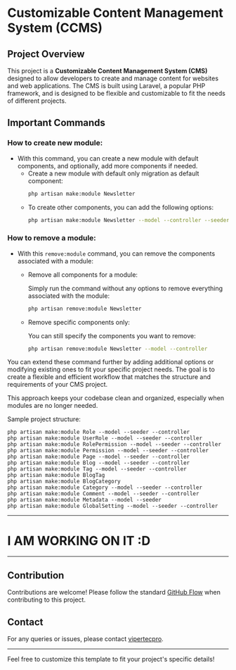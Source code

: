 # Customizable Content Management System (CCMS)
## Project Overview

This project is a **Customizable Content Management System (CMS)** designed to allow developers to create and manage content for websites and web applications. The CMS is built using Laravel, a popular PHP framework, and is designed to be flexible and customizable to fit the needs of different projects.

## Important Commands
### **How to create new module:**
- With this command, you can create a new module with default components, and optionally, add more components if needed. 
  - Create a new module with default only migration as default component:
    ```bash
    php artisan make:module Newsletter
    ```
  - To create other components, you can add the following options:
    ```bash
    php artisan make:module Newsletter --model --controller --seeder --notification --event --listener
    ```
### How to remove a module:
- With this `remove:module` command, you can remove the components associated with a module: 
    - Remove all components for a module:
    
        Simply run the command without any options to remove everything associated with the module:
        ```bash
        php artisan remove:module Newsletter
        ```
    - Remove specific components only:

        You can still specify the components you want to remove:
        ```bash
        php artisan remove:module Newsletter --model --controller
        ```

You can extend these command further by adding additional options or modifying existing ones to fit your specific project needs. The goal is to create a flexible and efficient workflow that matches the structure and requirements of your CMS project.

This approach keeps your codebase clean and organized, especially when modules are no longer needed.


Sample project structure:
```
php artisan make:module Role --model --seeder --controller
php artisan make:module UserRole --model --seeder --controller
php artisan make:module RolePermission --model --seeder --controller
php artisan make:module Permission --model --seeder --controller
php artisan make:module Page --model --seeder --controller
php artisan make:module Blog --model --seeder --controller
php artisan make:module Tag --model --seeder --controller
php artisan make:module BlogTag
php artisan make:module BlogCategory
php artisan make:module Category --model --seeder --controller
php artisan make:module Comment --model --seeder --controller
php artisan make:module Metadata --model --seeder
php artisan make:module GlobalSetting --model --seeder --controller
```

-------
# I AM WORKING ON IT  :D

-------


## Contribution

Contributions are welcome! Please follow the standard [GitHub Flow](https://guides.github.com/introduction/flow/) when contributing to this project.

## Contact

For any queries or issues, please contact [vipertecpro](mailto:vipertecpro@gmail.com).

---

Feel free to customize this template to fit your project's specific details!

